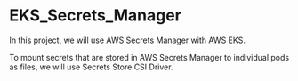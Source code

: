 # EKS_Secrets_Manager
 
In this project, we will use AWS Secrets Manager with AWS EKS.


To mount secrets that are stored in AWS Secrets Manager to individual pods as files, we will use Secrets Store CSI Driver.